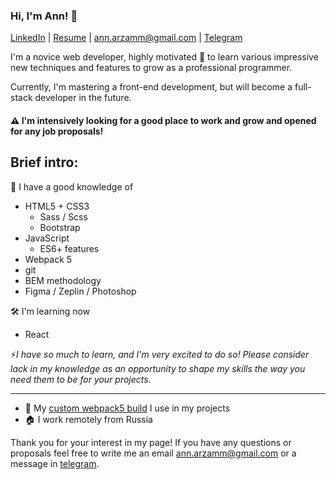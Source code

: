### Hi, I'm Ann! 👋
[LinkedIn](https://www.linkedin.com/in/ann-arzamm/) | [Resume](https://www.notion.so/Resume-970ce181bddf4334a47797c9b4869ed4) | <ann.arzamm@gmail.com> | [Telegram](https://t.me/foifoi)

I'm a novice web developer, highly motivated 💪 to learn various impressive new techniques  and features to grow as a professional programmer.  
  
Currently, I'm mastering a front-end development, but will become a full-stack developer in the future.


#### ⚠️ I'm intensively looking for a good place to work and grow and opened for any job proposals! 
  

## Brief intro:
🔗 I have a good knowledge of
  - HTML5 + CSS3
    - Sass / Scss
    - Bootstrap
  - JavaScript 
    - ES6+ features
  - Webpack 5
  - git
  - BEM methodology
  - Figma / Zeplin / Photoshop
  
🛠 I'm learning now
  - React

⚡*I have so much to learn, and I'm very excited to do so! Please consider lack in my knowledge as an opportunity to shape my skills the way you need them to be for your projects.*

--- 
- 🚀 My [custom webpack5 build](https://github.com/ann-arzamm/webpack-5-frontend) I use in my projects
- 🏠 I work remotely from Russia

Thank you for your interest in my page! If you have any questions or proposals feel free to write me an email <ann.arzamm@gmail.com> or a message in [telegram](https://t.me/foifoi).
